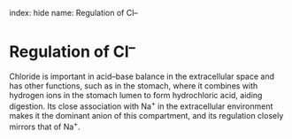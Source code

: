 index: hide
name: Regulation of Cl–

# Regulation of Cl<sup>–</sup>

Chloride is important in acid–base balance in the extracellular space and has other functions, such as in the stomach, where it combines with hydrogen ions in the stomach lumen to form hydrochloric acid, aiding digestion. Its close association with Na<sup>+</sup> in the extracellular environment makes it the dominant anion of this compartment, and its regulation closely mirrors that of Na<sup>+</sup>.
